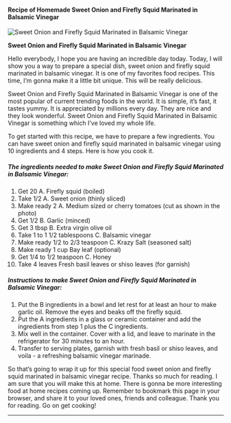             

#### Recipe of Homemade Sweet Onion and Firefly Squid Marinated in Balsamic Vinegar

![Sweet Onion and Firefly Squid Marinated in Balsamic Vinegar](https://img-global.cpcdn.com/recipes/4749787480981504/751x532cq70/sweet-onion-and-firefly-squid-marinated-in-balsamic-vinegar-recipe-main-photo.jpg)

**Sweet Onion and Firefly Squid Marinated in Balsamic Vinegar**

Hello everybody, I hope you are having an incredible day today. Today, I will show you a way to prepare a special dish, sweet onion and firefly squid marinated in balsamic vinegar. It is one of my favorites food recipes. This time, I’m gonna make it a little bit unique. This will be really delicious.

Sweet Onion and Firefly Squid Marinated in Balsamic Vinegar is one of the most popular of current trending foods in the world. It is simple, it’s fast, it tastes yummy. It is appreciated by millions every day. They are nice and they look wonderful. Sweet Onion and Firefly Squid Marinated in Balsamic Vinegar is something which I’ve loved my whole life.

To get started with this recipe, we have to prepare a few ingredients. You can have sweet onion and firefly squid marinated in balsamic vinegar using 10 ingredients and 4 steps. Here is how you cook it.

##### The ingredients needed to make Sweet Onion and Firefly Squid Marinated in Balsamic Vinegar:

1.  Get 20 A. Firefly squid (boiled)
2.  Take 1/2 A. Sweet onion (thinly sliced)
3.  Make ready 2 A. Medium sized or cherry tomatoes (cut as shown in the photo)
4.  Get 1/2 B. Garlic (minced)
5.  Get 3 tbsp B. Extra virgin olive oil
6.  Take 1 to 1 1/2 tablespoons C. Balsamic vinegar
7.  Make ready 1/2 to 2/3 teaspoon C. Krazy Salt (seasoned salt)
8.  Make ready 1 cup Bay leaf (optional)
9.  Get 1/4 to 1/2 teaspoon C. Honey
10.  Take 4 leaves Fresh basil leaves or shiso leaves (for garnish)

##### Instructions to make Sweet Onion and Firefly Squid Marinated in Balsamic Vinegar:

1.  Put the B ingredients in a bowl and let rest for at least an hour to make garlic oil. Remove the eyes and beaks off the firefly squid.
2.  Put the A ingredients in a glass or ceramic container and add the ingredients from step 1 plus the C ingredients.
3.  Mix well in the container. Cover with a lid, and leave to marinate in the refrigerator for 30 minutes to an hour.
4.  Transfer to serving plates, garnish with fresh basil or shiso leaves, and voila - a refreshing balsamic vinegar marinade.

So that’s going to wrap it up for this special food sweet onion and firefly squid marinated in balsamic vinegar recipe. Thanks so much for reading. I am sure that you will make this at home. There is gonna be more interesting food at home recipes coming up. Remember to bookmark this page in your browser, and share it to your loved ones, friends and colleague. Thank you for reading. Go on get cooking!

* * *
